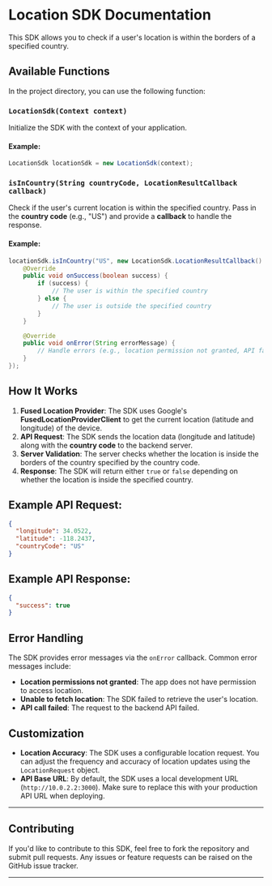 # Location SDK Documentation

This SDK allows you to check if a user's location is within the borders of a specified country.

## Available Functions

In the project directory, you can use the following function:

### `LocationSdk(Context context)`

Initialize the SDK with the context of your application.

#### Example:

```java
LocationSdk locationSdk = new LocationSdk(context);
```

### `isInCountry(String countryCode, LocationResultCallback callback)`

Check if the user's current location is within the specified country. Pass in the **country code** (e.g., "US") and provide a **callback** to handle the response.

#### Example:

```java
locationSdk.isInCountry("US", new LocationSdk.LocationResultCallback() {
    @Override
    public void onSuccess(boolean success) {
        if (success) {
            // The user is within the specified country
        } else {
            // The user is outside the specified country
        }
    }

    @Override
    public void onError(String errorMessage) {
        // Handle errors (e.g., location permission not granted, API failure, etc.)
    }
});
```





## How It Works

1. **Fused Location Provider**: The SDK uses Google's **FusedLocationProviderClient** to get the current location (latitude and longitude) of the device.
2. **API Request**: The SDK sends the location data (longitude and latitude) along with the **country code** to the backend server.
3. **Server Validation**: The server checks whether the location is inside the borders of the country specified by the country code.
4. **Response**: The SDK will return either `true` or `false` depending on whether the location is inside the specified country.

## Example API Request:

```json
{
  "longitude": 34.0522,
  "latitude": -118.2437,
  "countryCode": "US"
}
```

## Example API Response:

```json
{
  "success": true
}
```

## Error Handling

The SDK provides error messages via the `onError` callback. Common error messages include:

- **Location permissions not granted**: The app does not have permission to access location.
- **Unable to fetch location**: The SDK failed to retrieve the user's location.
- **API call failed**: The request to the backend API failed.

## Customization

- **Location Accuracy**: The SDK uses a configurable location request. You can adjust the frequency and accuracy of location updates using the `LocationRequest` object.
- **API Base URL**: By default, the SDK uses a local development URL (`http://10.0.2.2:3000`). Make sure to replace this with your production API URL when deploying.

---

## Contributing

If you'd like to contribute to this SDK, feel free to fork the repository and submit pull requests. Any issues or feature requests can be raised on the GitHub issue tracker.

---
